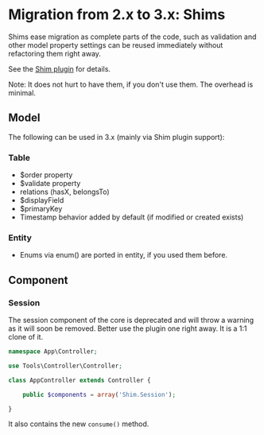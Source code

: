 # Migration from 2.x to 3.x: Shims
Shims ease migration as complete parts of the code, such as validation and other model property settings
can be reused immediately without refactoring them right away.

See the [Shim plugin](https://github.com/dereuromark/cakephp-shim) for details.

Note: It does not hurt to have them, if you don't use them. The overhead is minimal.

## Model
The following can be used in 3.x (mainly via Shim plugin support):

### Table
- $order property
- $validate property
- relations (hasX, belongsTo)
- $displayField
- $primaryKey
- Timestamp behavior added by default (if modified or created exists)

### Entity
- Enums via enum() are ported in entity, if you used them before.


## Component

### Session
The session component of the core is deprecated and will throw a warning as it will soon be removed.
Better use the plugin one right away. It is a 1:1 clone of it.
```php
namespace App\Controller;

use Tools\Controller\Controller;

class AppController extends Controller {

	public $components = array('Shim.Session');

}
```
It also contains the new `consume()` method.
